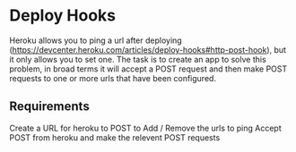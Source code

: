 # Deploy Hooks

Heroku allows you to ping a url after deploying (https://devcenter.heroku.com/articles/deploy-hooks#http-post-hook), but it only allows you to set one. The task is to create an app to solve this problem, in broad terms it will accept a POST request and then make POST requests to one or more urls that have been configured.

## Requirements

Create a URL for heroku to POST to
Add / Remove the urls to ping
Accept POST from heroku and make the relevent POST requests
